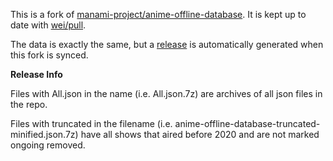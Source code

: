 This is a fork of [manami-project/anime-offline-database](https://github.com/manami-project/anime-offline-database). It is kept up to date with [wei/pull](https://github.com/wei/pull).


The data is exactly the same, but a [release](https://github.com/nightshadow92/anime-offline-database/releases/latest) is automatically generated when this fork is synced.

**Release Info**

Files with All.json in the name (i.e. All.json.7z) are archives of all json files in the repo.

Files with truncated in the filename (i.e. anime-offline-database-truncated-minified.json.7z) have all shows that aired before 2020 and are not marked ongoing removed.
